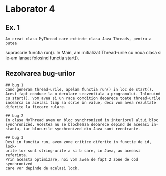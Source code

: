# Laborator 4

## Ex. 1

	Am creat clasa MyThread care extinde clasa Java Threads, pentru a putea
suprascrie functia run(). In Main, am initializat Thread-urile cu noua clasa
si le-am lansat folosind functia start().


## Rezolvarea bug-urilor

	## bug 1
	Cand generam thread-urile, apelam functia run() in loc de start().
	Acest fapt conduce la o derulare secventiala a programului. Inlocuind
	cu start(), vom avea si un race condition deoarece toate thread-urile
	incearca in acelasi timp sa scrie in value, deci vom avea rezultate
	diferite la fiecare rulare.
	
	## bug 2
	In clasa MyThread avem un bloc synchronized in interiorul altui bloc
	synchronized. Acestea nu se blocheaza deoarece depind de aceeasi in-
	stanta, iar blocurile synchronized din Java sunt reentrante.

	## bug 3
	Desi in functia run, avem zone critice diferite in functie de id, lock-
	urile lor sunt string-urile a si b care, in Java, au aceeasi referinta.
	Prin aceasta optimizare, noi vom avea de fapt 2 zone de cod synchronized
	care vor depinde de acelasi lock.
